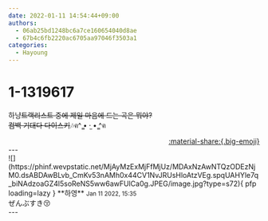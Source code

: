 ```yaml
---
date: 2022-01-11 14:54:44+09:00
authors:
  - 06ab25bd1248bc6a7ce160654040d8ae
  - 67b4c6fb2220ac6705aa97046f3503a1
categories:
  - Hayoung
---
```


# 1-1319617

<div class="post-container" markdown="1">
<div class="content-container md-sidebar__scrollwrap" markdown="1">

하냥~~트랙리스트 중에 제일 마음에 드는 곡은 뭐야?<br>컴백 기대다 다이스키~~🎶ฅ^ ̳• ·̫ • ̳^ฅ

</div>
</div>

<div style="text-align: right;" markdown="1">
<a href="https://weverse.io/fromis9/fanpost/1-1319617" style="text-align: right;">:material-share:{.big-emoji}</a>
</div>
---

<div class="comments-container md-sidebar__scrollwrap" markdown="1">
<div class="comment" markdown="1">
<div class='id-container' markdown="1">
![](https://phinf.wevpstatic.net/MjAyMzExMjFfMjUz/MDAxNzAwNTQzODEzNjM0.dsABDAwBLvb_CmKv53nAMh0x44CV1NvJRUsHloAtzVEg.spqUAHYle7q_biNAdzoaGZ4l5soReNS5ww6awFUlCa0g.JPEG/image.jpg?type=s72){ pfp loading=lazy }
**<span class="artist">하영</span>** <small>Jan 11 2022, 15:35</small><br>
</div>
<div class='comment-body' markdown="1">
ぜんぶすき😚
</div>
</div>
</div>
---
